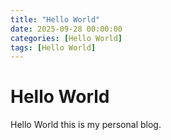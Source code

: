 ```yaml
---
title: "Hello World"
date: 2025-09-28 00:00:00 
categories: [Hello World]
tags: [Hello World]
---
```


# Hello World

Hello World this is my personal blog.
